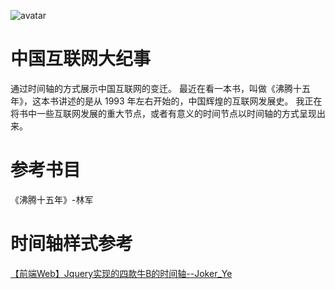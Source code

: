 ![avatar](https://img.shields.io/badge/%E6%9B%B4%E6%96%B0%E7%8A%B6%E6%80%81-%E6%AD%A3%E5%9C%A8%E6%9B%B4%E6%96%B0-green)

# 中国互联网大纪事
通过时间轴的方式展示中国互联网的变迁。
最近在看一本书，叫做《沸腾十五年》，这本书讲述的是从 1993 年左右开始的，中国辉煌的互联网发展史。
我正在将书中一些互联网发展的重大节点，或者有意义的时间节点以时间轴的方式呈现出来。

# 参考书目
《沸腾十五年》-林军

# 时间轴样式参考
[【前端Web】Jquery实现的四款牛B的时间轴--Joker_Ye](https://blog.csdn.net/hj7jay/article/details/56274376)